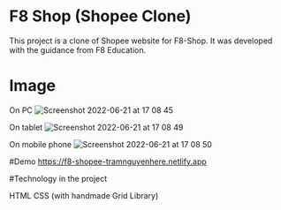 
# F8 Shop (Shopee Clone)

This project is a clone of Shopee website for F8-Shop. It was developed with the guidance from F8 Education.

# Image
On PC
![Screenshot 2022-06-21 at 17 08 45](https://user-images.githubusercontent.com/57455557/174820512-4028ec7f-f585-41c1-84ea-87c3d7aefcbd.png)

On tablet
![Screenshot 2022-06-21 at 17 08 49](https://user-images.githubusercontent.com/57455557/174819051-e6b49234-d627-477b-a7a7-8ace6ed45a9b.png)

On mobile phone
![Screenshot 2022-06-21 at 17 08 50](https://user-images.githubusercontent.com/57455557/174819192-a76f8bf3-4996-4a35-9676-b18d17fc7439.png)

#Demo
https://f8-shopee-tramnguyenhere.netlify.app

#Technology in the project

HTML
CSS (with handmade Grid Library)
